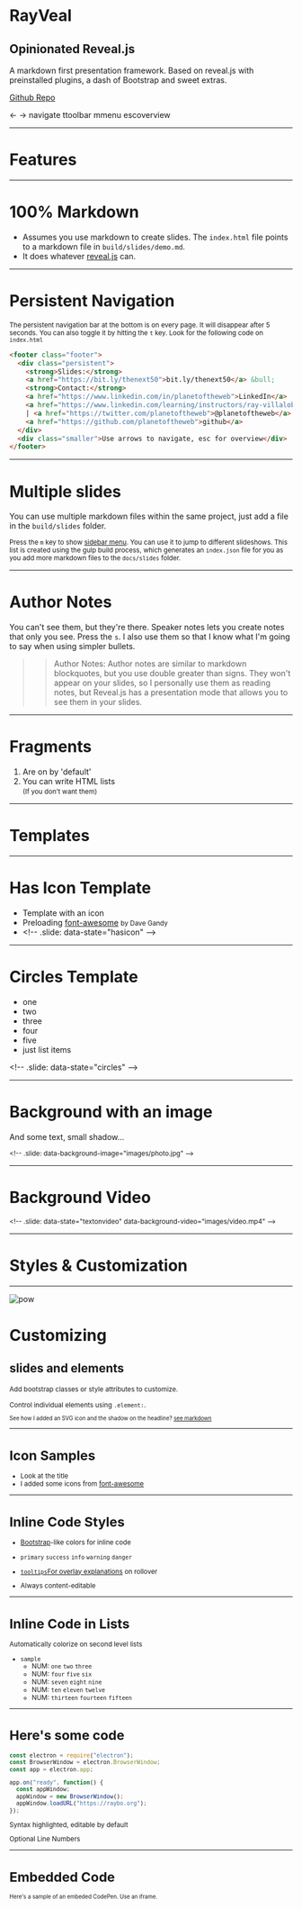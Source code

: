 <!-- .slide: data-state="title" -->

# RayVeal

## Opinionated Reveal.js

A markdown first presentation framework. Based on reveal.js with preinstalled plugins, a dash of Bootstrap and sweet extras.

<a class="btn btn-lg btn-danger text-white mr-3" href="https://github.com/planetoftheweb/rayveal">Github Repo</a>

<div class="small mt-4"><span class="badge badge-light mr-1 ml-2">&larr; &rarr;</span> navigate
<span class="badge badge-light mr-1 ml-2">t</span>toolbar
<span class="badge badge-light mr-1 ml-2">m</span>menu
<span class="badge badge-light mr-1 ml-2">esc</span>overview</div>

---

<!-- .slide: data-state="title-gray" class="concave"-->

# Features

---

# 100% Markdown

- Assumes you use markdown to create slides. The `index.html` file points to a markdown file in `build/slides/demo.md`.
- It does whatever [reveal.js](https://github.com/hakimel/reveal.js) can.

---

# Persistent Navigation

<small>The persistent navigation bar at the bottom is on every page. It will disappear after 5 seconds. You can also toggle it by hitting the `t` key. Look for the following code on `index.html`</small>

```html
<footer class="footer">
  <div class="persistent">
    <strong>Slides:</strong>
    <a href="https://bit.ly/thenext50">bit.ly/thenext50</a> &bull;
    <strong>Contact:</strong>
    <a href="https://www.linkedin.com/in/planetoftheweb">LinkedIn</a> |
    <a href="https://www.linkedin.com/learning/instructors/ray-villalobos">courses</a>
    | <a href="https://twitter.com/planetoftheweb">@planetoftheweb</a> |
    <a href="https://github.com/planetoftheweb">github</a>
  </div>
  <div class="smaller">Use arrows to navigate, esc for overview</div>
</footer>
```

---

# Multiple slides

You can use multiple markdown files within the same project, just add a file in the `build/slides` folder.

<small>Press the `m` key to show [sidebar menu](https://github.com/denehyg/reveal.js-menu). You can use it to jump to different slideshows. This list is created using the gulp build process, which generates an `index.json` file for you as you add more markdown files to the `docs/slides` folder.</small>

---

# Author Notes

You can't see them, but they're there. Speaker notes lets you create notes that only you see. Press the `s`. I also use them so that I know what I'm going to say when using simpler bullets.

> > Author Notes: Author notes are similar to markdown blockquotes, but you use double greater than signs. They won't appear on your slides, so I personally use them as reading notes, but Reveal.js has a presentation mode that allows you to see them in your slides.

---

# Fragments

1. Are on by 'default'
1. You can write HTML lists<br><small>(If you don't want them)</small>

---

<!-- .slide: data-state="title-gray" -->

# Templates

---

<!-- .slide: data-state="hasicon" -->

# <i class="fab fa-html5"></i> Has Icon Template

- Template with an icon
- Preloading [font-awesome](https://fontawesome.com) <small>by Dave Gandy</small>
- &lt;!-- .slide: data-state="hasicon" --&gt;

---

<!-- .slide: data-state="circles" -->

# Circles Template

- one
- two
- three
- four
- five
- just list items

&lt;!-- .slide: data-state="circles" --&gt;

---

<!-- .slide: data-state="textonimage" data-background-image="images/photo.jpg" -->

# Background with an image

And some text, small shadow...

<small>&lt;!-- .slide: data-background-image="images/photo.jpg" --&gt;</small>

---

# Background Video

<!-- .slide: data-state="textonvideo" data-background-video="images/video.mp4" -->

<small>&lt;!-- .slide: data-state="textonvideo" data-background-video="images/video.mp4" --&gt;</small>

---

<!-- .slide: data-state="title-gray" -->

# Styles & Customization

---

<!-- .slide: data-state="title" class="bg-info" style="background-color: #044B52" -->

![pow](images/pow.svg)<!-- .element: style="width:80%" -->

# Customizing<!-- .element: class="text-warning" style="text-shadow: 2px 2px 10px #222" -->

## slides and elements

<small>Add bootstrap classes or style attributes to customize.

Control individual elements using `.element:`.

<small>See how I added an SVG icon and the shadow on the headline?
<a class="btn btn-warning mt-3" href="slides/demo.md">see markdown</a>

</small>

---

# Icon Samples <a class="btn btn-danger btn-lg text-white fab fa-codepen" href="https://codepen.io/planetoftheweb/pen/oJOwYb"></a> <a class="btn btn-primary btn-lg text-white fab fa-linkedin-in" href="https://www.linkedin.com/learning/instructors/ray-villalobos"></a> <a class="btn btn-success btn-lg text-white fab fa-github-alt" href="https://github.com/planetoftheweb"></a>

- Look at the title
- I added some icons from [font-awesome](https://fontawesome.com)

---

# Inline Code Styles

- [Bootstrap](https://getbootstrap.com)-like colors for inline code
- <code class="code-primary">primary</code> <code class="code-success">success</code> <code class="code-info">info</code> <code class="code-warning">warning</code> <code class="code-danger">danger</code>

- <a class="tooltip" href="#">`tooltips`<span>For overlay explanations</span></a> on rollover
- Always content-editable

---

# Inline Code in Lists

Automatically colorize on second level lists<br>

- `sample`
  - NUM: `one` `two` `three`
  - NUM: `four` `five` `six`
  - NUM: `seven` `eight` `nine`
  - NUM: `ten` `eleven` `twelve`
  - NUM: `thirteen` `fourteen` `fifteen`

---

# Here's some code

```js [1|3-4]
const electron = require("electron");
const BrowserWindow = electron.BrowserWindow;
const app = electron.app;

app.on("ready", function() {
  const appWindow;
  appWindow = new BrowserWindow();
  appWindow.loadURL("https://raybo.org");
});
```

<p class="fragment">Syntax highlighted, editable by default</p>
<p class="fragment">Optional Line Numbers</p>

---

# Embedded Code

<small>Here's a sample of an embeded CodePen. Use an iframe.</small>

<iframe height='300' scrolling='no' title='Bootstrap 4' data-src='//codepen.io/planetoftheweb/embed/bgdOzX/?height=300&theme-id=27192&default-tab=html,result&embed-version=2&editable=true' frameborder='no' allowtransparency='true' allowfullscreen='true' style='width: 100%; min-height: 50vh;'>See the Pen <a href='https://codepen.io/planetoftheweb/pen/bgdOzX/'>Bootstrap 4</a> by Ray Villalobos (<a href='https://codepen.io/planetoftheweb'>@planetoftheweb</a>) on <a href='https://codepen.io'>CodePen</a>.
</iframe>

---

# Tables

Here's what a table looks like. Use the <a href="https://www.tablesgenerator.com/markdown_tables">tables generator</a> to help you write the markdown.

|                  | Extra small <small>< 768px</small> | Small <small> ≥ 768px</small> | Medium <small>≥992px</small> | Large <small>≥1200px</small> |
| ---------------- | ---------------------------------- | ----------------------------- | ---------------------------- | ---------------------------- |
| **Container**    | Auto                               | 750px                         | 970px                        | 1170px                       |
| **Size**         | .col-xs-                           | .col-sm-                      | .col-md-                     | .col-lg-                     |
| **Column width** | Auto                               | ~62px                         | ~81px                        | ~97px                        |

---

<!-- .slide: data-state="title-gray" -->

# Bootstrap Support

---

# Bootstrap Cards

<p class="small">Some styles from the [bootstrap framework](https://getbootstrap.com/) can be real useful...like bootstrap cards. Combine them with reveal fragment transitions.</p>

<div class="card-deck mx-5">
<div class="card fragment fade-in-then-semi-out">
  <img data-src="images/photo.jpg" class="card-img-top img-fluid" alt="Sample Image">
  <div class="card-body">
    <h4 class="card-title">Card title</h4>
    <p class="card-text">Some quick example text to build on the card title and make up the bulk of the card's content.</p>
    <a href="#" class="btn btn-primary text-white">Go somewhere</a>
  </div>
</div>
<div class="card fragment fade-in-then-semi-out">
  <img data-src="images/photo.jpg" class="card-img-top  img-fluid" alt="Sample Image">
  <div class="card-body">
    <h4 class="card-title">Card title</h4>
    <p class="card-text">Some quick example text to build on the card title and make up the bulk of the card's content.</p>
    <a href="#" class="btn btn-primary text-white">Go somewhere</a>
  </div>
</div>
<div class="card fragment fade-in-then-semi-out">
  <img data-src="images/photo.jpg" class="card-img-top  img-fluid" alt="Sample Image">
  <div class="card-body">
    <h4 class="card-title">Card title</h4>
    <p class="card-text">Some quick example text to build on the card title and make up the bulk of the card's content.</p>
    <a href="#" class="btn btn-primary text-white">Go somewhere</a>
  </div>
</div>
</div>
---

# Stages of a project

<p class="small">List groups are another nice component you can use.<br>Here's the classic six stages of a project: </p>

<ul class="list-group">
  <li class="list-group-item fragment fade-down"><i class="far fa-smile"></i> Enthusiasm</li>
  <li class="list-group-item fragment fade-down">Disillusionment</li>
  <li class="list-group-item  d-flex justify-content-between align-items-center fragment fade-down">Panic <span class="badge badge-danger badge-pill"><i class="fas fa-star text-white"></i></span>
  </li>
  <li class="list-group-item fragment fade-down">
    Search for the guilty
  </li>
  <li class="list-group-item fragment fade-down">
    Punishment of the innocent
  </li>
  <li class="list-group-item fragment fade-in-then-semi-out">
    Praise for the non-participants
  </li>
</ul>

---

# Alerts

<div class="mx-5">
  <div class="alert alert-danger fragment">
    <h2 class="alert-heading">Danger Will Robinson</h2>
    <hr>
    <p>A few adjustments to other Bootstrap components like alerts, can yield some pretty cool layouts for very little markup.</p>
  </div>

  <div class="alert alert-success fragment">
    <p>The alert contextual colors will also work here, so go nuts with these styles.</p>
  </div>
</div>

---

<!-- .slide: data-state="title-gray" -->

# Installation

---

# Installing

1. Grab/Fork from [repo](http://github.com/planetoftheweb/rayveal)
1. `build` folder has presentation
1. `build/slides/demo.md` subfolder has sample markdown
1. `slides/index.json` has a list of presentations (optional)

---

# Running locally

1. Run `$ npm install` from your terminal
1. Edit `build/slides/demo.md` or add `*.md files`
1. Run `$ npm start` from your terminal
1. Generates the `build/slides/index.json` file (index)
1. Creates a live reload server

